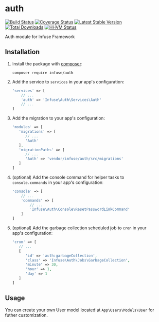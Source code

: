 auth
=============

[![Build Status](https://travis-ci.org/infusephp/auth.svg?branch=master&style=flat)](https://travis-ci.org/infusephp/auth)
[![Coverage Status](https://coveralls.io/repos/infusephp/auth/badge.svg?style=flat)](https://coveralls.io/r/infusephp/auth)
[![Latest Stable Version](https://poser.pugx.org/infuse/auth/v/stable.svg?style=flat)](https://packagist.org/packages/infuse/auth)
[![Total Downloads](https://poser.pugx.org/infuse/auth/downloads.svg?style=flat)](https://packagist.org/packages/infuse/auth)
[![HHVM Status](http://hhvm.h4cc.de/badge/infuse/auth.svg?style=flat)](http://hhvm.h4cc.de/package/infuse/auth)

Auth module for Infuse Framework

## Installation

1. Install the package with [composer](http://getcomposer.org):

   ```
   composer require infuse/auth
   ```

2. Add the service to `services` in your app's configuration:

   ```php
   'services' => [
	   // ...
	   'auth' => 'Infuse\Auth\Services\Auth'
	   // ...
   ]
   ```

3. Add the migration to your app's configuration:

   ```php
   'modules' => [
      'migrations' => [
         // ...
         'Auth'
      ],
      'migrationPaths' => [
         // ...
         'Auth' => 'vendor/infuse/auth/src/migrations'
      ]
   ]
   ```

4. (optional) Add the console command for helper tasks to `console.commands` in your app's configuration:

   ```php
   'console' => [
	   // ...
	   'commands' => [
		   // ...
		   'Infuse\Auth\Console\ResetPasswordLinkCommand'
	   ]
   ]
   ```

5. (optional) Add the garbage collection scheduled job to `cron` in your app's configuration:

   ```php
   'cron' => [
      // ...
      [
         'id' => 'auth:garbageCollection',
         'class' => 'Infuse\Auth\Jobs\GarbageCollection',
         'minute' => 30,
         'hour' => 1,
         'day' => 1
      ]
   ]
   ```

## Usage

You can create your own User model located at `App\Users\Models\User` for futher customization.